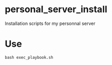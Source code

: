 # personal_server_install
Installation scripts for my personnal server

# Use

```
bash exec_playbook.sh
```
